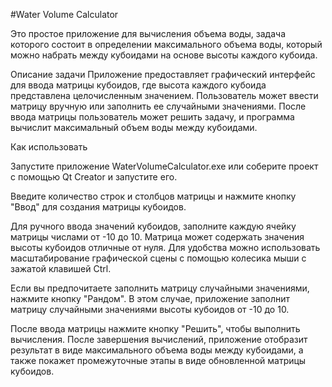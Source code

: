 #Water Volume Calculator

Это простое приложение для вычисления объема воды, задача которого состоит в определении максимального объема воды, который можно набрать между кубоидами на основе высоты каждого кубоида.

Описание задачи
Приложение предоставляет графический интерфейс для ввода матрицы кубоидов, где высота каждого кубоида представлена целочисленным значением. Пользователь может ввести матрицу вручную или заполнить ее случайными значениями. После ввода матрицы пользователь может решить задачу, и программа вычислит максимальный объем воды между кубоидами.

Как использовать

Запустите приложение WaterVolumeCalculator.exe или соберите проект с помощью Qt Creator и запустите его.

Введите количество строк и столбцов матрицы и нажмите кнопку "Ввод" для создания матрицы кубоидов.

Для ручного ввода значений кубоидов, заполните каждую ячейку матрицы числами от -10 до 10. Матрица может содержать значения высоты кубоидов отличные от нуля. Для удобства можно использовать масштабирование графической сцены с помощью колесика мыши с зажатой клавишей Ctrl.

Если вы предпочитаете заполнить матрицу случайными значениями, нажмите кнопку "Рандом". В этом случае, приложение заполнит матрицу случайными значениями высоты кубоидов от -10 до 10.

После ввода матрицы нажмите кнопку "Решить", чтобы выполнить вычисления. После завершения вычислений, приложение отобразит результат в виде максимального объема воды между кубоидами, а также покажет промежуточные этапы в виде обновленной матрицы кубоидов.
